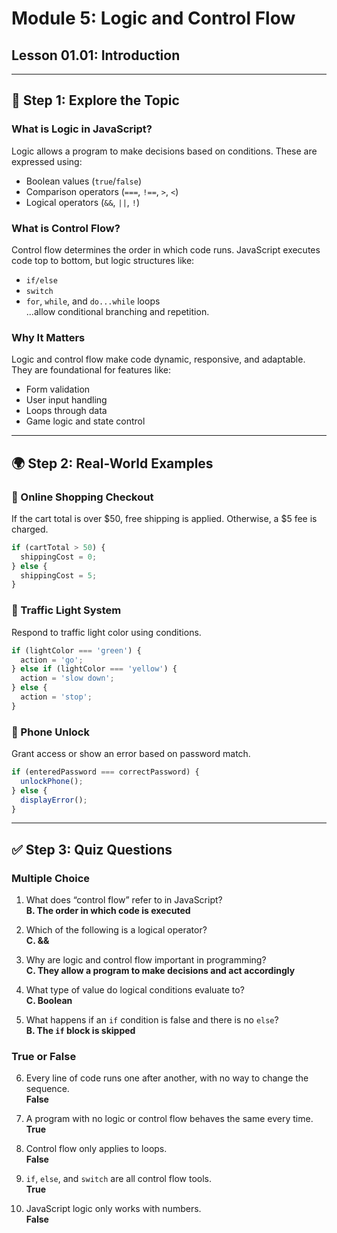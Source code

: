 # Module 5: Logic and Control Flow  
## Lesson 01.01: Introduction

---

## 🧠 Step 1: Explore the Topic

### What is Logic in JavaScript?
Logic allows a program to make decisions based on conditions. These are expressed using:
- Boolean values (`true`/`false`)
- Comparison operators (`===`, `!==`, `>`, `<`)
- Logical operators (`&&`, `||`, `!`)

### What is Control Flow?
Control flow determines the order in which code runs. JavaScript executes code top to bottom, but logic structures like:
- `if/else`
- `switch`
- `for`, `while`, and `do...while` loops  
...allow conditional branching and repetition.

### Why It Matters
Logic and control flow make code dynamic, responsive, and adaptable. They are foundational for features like:
- Form validation
- User input handling
- Loops through data
- Game logic and state control

---

## 🌍 Step 2: Real-World Examples

### 🛒 Online Shopping Checkout
If the cart total is over $50, free shipping is applied. Otherwise, a $5 fee is charged.
```javascript
if (cartTotal > 50) {
  shippingCost = 0;
} else {
  shippingCost = 5;
}
```

### 🚦 Traffic Light System
Respond to traffic light color using conditions.
```javascript
if (lightColor === 'green') {
  action = 'go';
} else if (lightColor === 'yellow') {
  action = 'slow down';
} else {
  action = 'stop';
}
```

### 📱 Phone Unlock
Grant access or show an error based on password match.
```javascript
if (enteredPassword === correctPassword) {
  unlockPhone();
} else {
  displayError();
}
```

---

## ✅ Step 3: Quiz Questions

### Multiple Choice

1. What does “control flow” refer to in JavaScript?  
   **B. The order in which code is executed**

2. Which of the following is a logical operator?  
   **C. &&**

3. Why are logic and control flow important in programming?  
   **C. They allow a program to make decisions and act accordingly**

4. What type of value do logical conditions evaluate to?  
   **C. Boolean**

5. What happens if an `if` condition is false and there is no `else`?  
   **B. The `if` block is skipped**

### True or False

6. Every line of code runs one after another, with no way to change the sequence.  
   **False**

7. A program with no logic or control flow behaves the same every time.  
   **True**

8. Control flow only applies to loops.  
   **False**

9. `if`, `else`, and `switch` are all control flow tools.  
   **True**

10. JavaScript logic only works with numbers.  
   **False**
